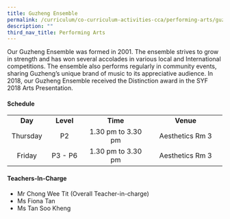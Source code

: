 ```yaml
---
title: Guzheng Ensemble
permalink: /curriculum/co-curriculum-activities-cca/performing-arts/guzheng-ensemble/
description: ""
third_nav_title: Performing Arts
---
```

<p>Our Guzheng Ensemble was formed in 2001. The ensemble strives to grow in strength and has won several accolades in various local and International competitions. The ensemble also performs regularly in community events, sharing Guzheng&rsquo;s unique brand of music to its appreciative audience. In 2018, our Guzheng Ensemble received the Distinction award in the SYF 2018 Arts Presentation.</p>
<h4><strong>Schedule</strong></h4>
<table>
<tbody>
<tr>
<td style="text-align: center;" width="76"><strong>Day</strong></td>
<td style="text-align: center;" width="68"><strong>Level</strong></td>
<td style="text-align: center;" width="139"><strong>Time</strong></td>
<td style="text-align: center;" width="156"><strong>Venue</strong></td>
</tr>
<tr>
<td style="text-align: center;" width="76">Thursday</td>
<td style="text-align: center;" width="68">P2</td>
<td style="text-align: center;" width="139">1.30 pm to 3.30 pm</td>
<td style="text-align: center;" width="156">Aesthetics Rm 3</td>
</tr>
<tr>
<td style="text-align: center;" width="76">Friday</td>
<td style="text-align: center;" width="68">P3 - P6</td>
<td style="text-align: center;" width="139">1.30 pm to 3.30 pm</td>
<td style="text-align: center;" width="156">Aesthetics Rm 3</td>
</tr>
</tbody>
</table>
<h4><strong>Teachers-In-Charge</strong></h4>
<ul>
<li>Mr Chong Wee Tit (Overall Teacher-in-charge)</li>
<li>Ms Fiona Tan</li>
<li>Ms Tan Soo Kheng</li>
</ul>
